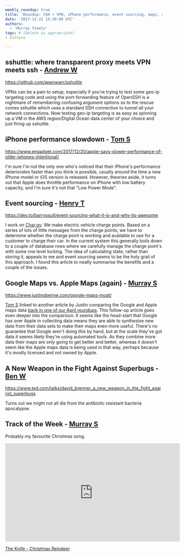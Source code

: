 ```yaml
---
weekly_roundup: true
title: 'Roundup: SSH + VPN, iPhone performance, event sourcing, maps, and super-bugs'
date: '2017-12-22 14:30:00 UTC'
authors:
  - 'Murray Steele'
tags: # (Delete as appropriate)
- Culture

---
```


## sshuttle: where transparent proxy meets VPN meets ssh - [Andrew W](/people#andrew-white)

https://github.com/apenwarr/sshuttle

VPNs can be a pain to setup, especially if you're trying to test some geo-ip
targeting code and using the port-forwarding feature of OpenSSH is a nightmare
of remembering confusing argument options so to the rescue comes sshuttle which
uses a standard SSH connection to tunnel all your network connections. Now
testing geo-ip targeting is as easy as spinning up a VM in the AWS
region/Digital Ocean data center of your choice and just firing up sshuttle.

## iPhone performance slowdown - [Tom S](/people#tom-sabin)

https://www.engadget.com/2017/12/20/apple-says-slower-performance-of-older-iphones-intentional/

I'm sure I'm not the only one who's noticed that their iPhone's performance
deteriorates faster than you think is possible, usually around the time a new
iPhone model or iOS version is released. However, theories aside, it turns out
that Apple does throttle performance on iPhone with low battery capacity,
and I'm sure it's not that "Low Power Mode".

## Event sourcing - [Henry T](/people#henry-turner)

https://dev.to/barryosull/event-sourcing-what-it-is-and-why-its-awesome

I work on [Char.gy](https://char.gy). We make electric vehicle charge points.
Based on a series of lots of little messages from the charge points, we have
to determine whether the charge point is working and available to use for a
customer to charge their car. In the current system this generally boils down
to a couple of database rows where we carefully manage the charge point's
with some row level locking. The idea of calculating state, rather than storing
it, appeals to me and event sourcing seems to be the holy grail of this
approach. I found this article to neatly summarise the benefits and a couple
of the issues.

## Google Maps vs. Apple Maps (again) - [Murray S](/people#murray-steele)

https://www.justinobeirne.com/google-maps-moat/

[Tom S](/people#tom-sabin) linked to another article by Justin comparing the
Google and Apple maps data [back in one of our April
roundups](/blog/unboxed-roundup-our-links-for-w-c-10th-july-2017/).  This
follow-up article goes even deeper into the comparison.  It seems like the
head-start that Google has over Apple in collecting data means they are able to
synthesise new data from their data sets to make their maps even more useful.
There's no guarantee that Google aren't doing this by hand, but at the scale
they've got data it seems likely they're using automated tools.  As they
combine more data their maps are only going to get better and better, whereas
it doesn't seem like the Apple maps data is being used in that way, perhaps
because it's mostly licensed and not owned by Apple.

## A New Weapon in the Fight Against Superbugs - [Ben W](/people#ben-wong)

https://www.ted.com/talks/david_brenner_a_new_weapon_in_the_fight_against_superbugs

Turns out we might not all die from the antibiotic resistant bacteria
apocalypse.

## Track of the Week - [Murray S](/people#murray-steele)

Probably my favourite Christmas song.

<iframe width="560" height="315" src="https://www.youtube.com/embed/I6JO1-2llEE" frameborder="0" gesture="media" allow="encrypted-media" allowfullscreen></iframe>

[The Knife - Christmas Reindeer](https://www.youtube.com/watch?v=I6JO1-2llEE)
